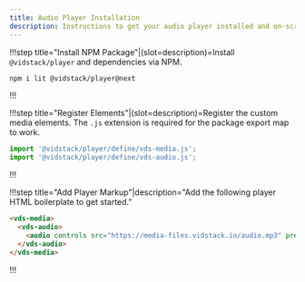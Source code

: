```yaml
---
title: Audio Player Installation
description: Instructions to get your audio player installed and on-screen.
---
```


!!!step title="Install NPM Package"|(slot=description)=Install `@vidstack/player` and dependencies via NPM.

```bash copy
npm i lit @vidstack/player@next
```

!!!

!!!step title="Register Elements"|(slot=description)=Register the custom media elements. The `.js` extension is required for the package export map to work.

```js copy
import '@vidstack/player/define/vds-media.js';
import '@vidstack/player/define/vds-audio.js';
```

!!!

!!!step title="Add Player Markup"|description="Add the following player HTML boilerplate to get started."

```html copy
<vds-media>
  <vds-audio>
    <audio controls src="https://media-files.vidstack.io/audio.mp3" preload="none"></audio>
  </vds-audio>
</vds-media>
```

!!!
